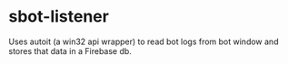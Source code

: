 # sbot-listener
Uses autoit (a win32 api wrapper) to read bot logs from bot window and stores that data in a Firebase db.
